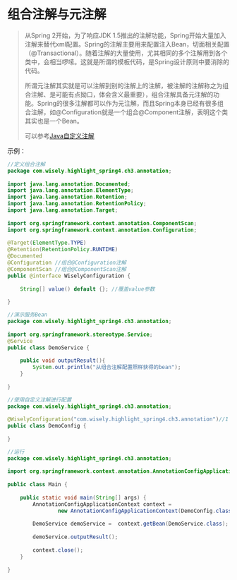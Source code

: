 # 组合注解与元注解

> 从Spring 2开始，为了响应JDK  1.5推出的注解功能，Spring开始大量加入注解来替代xml配置。Spring的注解主要用来配置注入Bean，切面相关配置（@Transactional）。随着注解的大量使用，尤其相同的多个注解用到各个类中，会相当啰嗦。这就是所谓的模板代码，是Spring设计原则中要消除的代码。
>
> 所谓元注解其实就是可以注解到别的注解上的注解，被注解的注解称之为组合注解、是可能有点拗口，体会含义最重要），组合注解具备元注解的功能。Spring的很多注解都可以作为元注解，而且Spring本身已经有很多组合注解，如@Configuration就是一个组合@Component注解，表明这个类其实也是一个Bean。
>
> 可以参考[Java自定义注解](./Javase/Java自定义注解.md)

示例：

```java
//定义组合注解
package com.wisely.highlight_spring4.ch3.annotation; 
  
import java.lang.annotation.Documented; 
import java.lang.annotation.ElementType; 
import java.lang.annotation.Retention; 
import java.lang.annotation.RetentionPolicy; 
import java.lang.annotation.Target; 
  
import org.springframework.context.annotation.ComponentScan; 
import org.springframework.context.annotation.Configuration; 
  
@Target(ElementType.TYPE) 
@Retention(RetentionPolicy.RUNTIME) 
@Documented 
@Configuration //组合@Configuration注解
@ComponentScan //组合@ComponentScan注解
public @interface WiselyConfiguration { 
    
    String[] value() default {}; //覆盖value参数
  
} 

//演示服务Bean
package com.wisely.highlight_spring4.ch3.annotation; 
  
import org.springframework.stereotype.Service; 
@Service 
public class DemoService { 
    
    public void outputResult(){ 
        System.out.println("从组合注解配置照样获得的bean"); 
    } 
  
} 

//使用自定义注解进行配置
package com.wisely.highlight_spring4.ch3.annotation; 
  
@WiselyConfiguration("com.wisely.highlight_spring4.ch3.annotation")//1 
public class DemoConfig { 
  
} 

//运行
package com.wisely.highlight_spring4.ch3.annotation; 
  
import org.springframework.context.annotation.AnnotationConfigApplicationContext; 
  
public class Main { 
    
    public static void main(String[] args) { 
        AnnotationConfigApplicationContext context = 
                new AnnotationConfigApplicationContext(DemoConfig.class); 
        
        DemoService demoService =  context.getBean(DemoService.class); 
        
        demoService.outputResult(); 
        
        context.close(); 
    } 
  
} 
```

